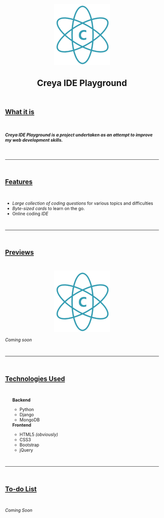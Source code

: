 <p align="center">
  <img src="https://github.com/VedanshKumarKawadkar/Creya-Coding-Playground/blob/master/ide/media/creya.png?raw=true" height=200>
</p>
<h1 align="center">Creya IDE Playground</h1>
<br />

<h2><u>What it is</u></h2>
<br />
<h5><strong>Creya IDE Playground</strong> is a project undertaken as an attempt to improve my web development skills.</h5>

<br />
<hr />
<br />

<h2><u>Features</u></h2>
<br />
<ul>
  <li><em>Large collection of coding questions</em> for various topics and difficulties</li>
  <li><em>Byte-sized cards</em> to learn on the go.</li>
  <li>Online coding <em>IDE</em></li>
</ul>


<br />
<hr />
<br />


<h2><u>Previews</u></h2>
<br />
<p align="center">
  <img src="https://github.com/VedanshKumarKawadkar/Creya-Coding-Playground/blob/master/ide/media/creya.png?raw=true" height=200>
</p>

<p><em>Coming soon</em></p>

<br />
<hr />
<br />

<h2><u>Technologies Used</u></h2>
<br />
<ul>
  <strong>Backend</strong>
  <ul>
    <li>Python</li>
    <li>Django</li>
    <li>MongoDB</li>
  </ul>
  <strong>Frontend</strong>
  <ul>
    <li>HTML5 <em>(obviously)</em></li>
    <li>CSS3</li>
    <li>Bootstrap</li>
    <li>jQuery</li>
  </ul>
</ul>

<br />
<hr />
<br />

<h2><u>To-do List</u></h2>
<br />
<p><em>Coming Soon</em></p>
